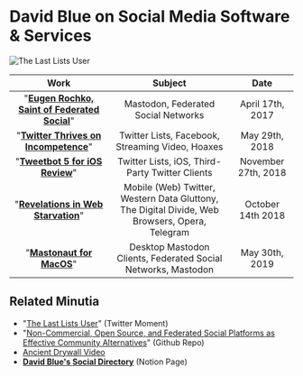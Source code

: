 # David Blue on Social Media Software & Services

![The Last Lists User](https://i.snap.as/ILu7OPJi.jpeg)

|                             Work                             |                           Subject                            |        Date         |
| :----------------------------------------------------------: | :----------------------------------------------------------: | :-----------------: |
| "[**Eugen Rochko, Saint of Federated Social**](https://bilge.world/eugen-rochko-interview)" |             Mastodon, Federated Social Networks              |  April 17th, 2017   |
| "[**Twitter Thrives on Incompetence**](https://bilge.world/twitter-lists)" |       Twitter Lists, Facebook, Streaming Video, Hoaxes       |   May 29th, 2018    |
| "[**Tweetbot 5 for iOS Review**](https://bilge.world/tweetbot-5-ios-review)" |       Twitter Lists, iOS, Third-Party Twitter Clients        | November 27th, 2018 |
| "[**Revelations in Web Starvation**](https://bilge.world/bad-connection-insights)" | Mobile (Web) Twitter, Western Data Gluttony, The Digital Divide, Web Browsers, Opera, Telegram |  October 14th 2018  |
| "[**Mastonaut for MacOS**](https://bilge.world/mastonaut-for-macos)" | Desktop Mastodon Clients, Federated Social Networks, Mastodon |   May 30th, 2019    |

## Related Minutia

* "[The Last Lists User](https://twitter.com/i/events/996616971880882176)" (Twitter Moment)
* "[Non-Commercial, Open Source, and Federated Social Platforms as Effective Community Alternatives](https://github.com/extratone/bigblue)" (Github Repo)
* [Ancient Drywall Video](https://youtu.be/7A-Gzn0wu3Q)
* [**David Blue's Social Directory**](http://bit.ly/dbrolodex) (Notion Page)
